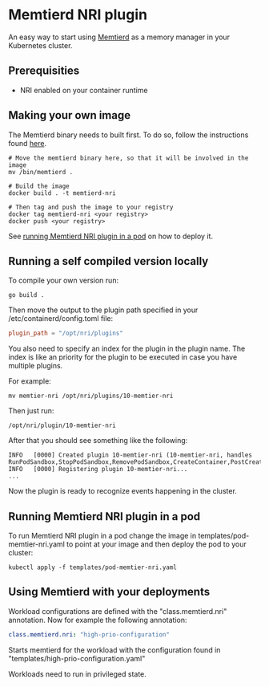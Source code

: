 # Memtierd NRI plugin

An easy way to start using [Memtierd](https://github.com/intel/memtierd/tree/main) as a memory manager in your Kubernetes cluster.

## Prerequisities
- NRI enabled on your container runtime

## Making your own image

The Memtierd binary needs to built first. To do so, follow the instructions found [here](https://github.com/intel/memtierd/tree/main/cmd/memtierd).

```console
# Move the memtierd binary here, so that it will be involved in the image
mv /bin/memtierd .

# Build the image
docker build . -t memtierd-nri

# Then tag and push the image to your registry
docker tag memtierd-nri <your registry>
docker push <your registry>
```

See [running Memtierd NRI plugin in a pod](#running-memtierd-nri-plugin-in-a-pod) on how to deploy it.

## Running a self compiled version locally

To compile your own version run:
```console
go build .
```

Then move the output to the plugin path specified in your /etc/containerd/config.toml file:
```toml
plugin_path = "/opt/nri/plugins"
````

You also need to specify an index for the plugin in the plugin name. The index is like an priority for the plugin to be executed in case you have multiple plugins.

For example:
```console
mv memtier-nri /opt/nri/plugins/10-memtier-nri
```

Then just run:
```console
/opt/nri/plugin/10-memtier-nri
```

After that you should see something like the following:
```console
INFO   [0000] Created plugin 10-memtier-nri (10-memtier-nri, handles RunPodSandbox,StopPodSandbox,RemovePodSandbox,CreateContainer,PostCreateContainer,StartContainer,PostStartContainer,UpdateContainer,PostUpdateContainer,StopContainer,RemoveContainer)
INFO   [0000] Registering plugin 10-memtier-nri...
...
```

Now the plugin is ready to recognize events happening in the cluster.

## <a name="running-memtierd-nri-plugin-in-a-pod"></a> Running Memtierd NRI plugin in a pod

To run Memtierd NRI plugin in a pod change the image in templates/pod-memtier-nri.yaml to point at your image and then deploy the pod to your cluster:

```console
kubectl apply -f templates/pod-memtier-nri.yaml
```

## Using Memtierd with your deployments

Workload configurations are defined with the "class.memtierd.nri" annotation. Now for example the following annotation:

```yaml
class.memtierd.nri: "high-prio-configuration"
```

Starts memtierd for the workload with the configuration found in "templates/high-prio-configuration.yaml"

Workloads need to run in privileged state.
